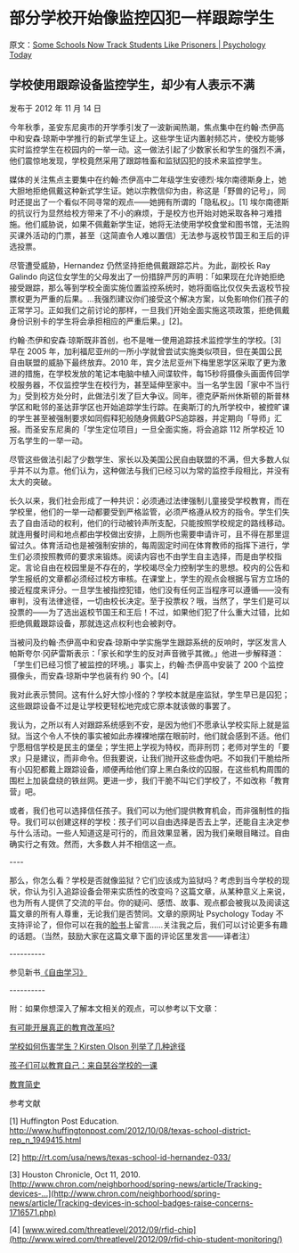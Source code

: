# 部分学校开始像监控囚犯一样跟踪学生

原文：[Some Schools Now Track Students Like Prisoners | Psychology Today](https://www.psychologytoday.com/us/blog/freedom-learn/201211/some-schools-now-track-students-prisoners)

## 学校使用跟踪设备监控学生，却少有人表示不满

发布于 2012 年 11 月 14 日

今年秋季，圣安东尼奥市的开学季引发了一波新闻热潮，焦点集中在约翰·杰伊高中和安森·琼斯中学推行的新式学生证上。这些学生证内置射频芯片，使校方能够实时监控学生在校园内的一举一动。这一做法引起了少数家长和学生的强烈不满，他们震惊地发现，学校竟然采用了跟踪牲畜和监狱囚犯的技术来监控学生。

媒体的关注焦点主要集中在约翰·杰伊高中二年级学生安德烈·埃尔南德斯身上，她大胆地拒绝佩戴这种新式学生证。她以宗教信仰为由，称这是「野兽的记号」，同时还提出了一个看似不同寻常的观点——她拥有所谓的「隐私权」。[1] 埃尔南德斯的抗议行为显然给校方带来了不小的麻烦，于是校方也开始对她采取各种刁难措施。他们威胁说，如果不佩戴新学生证，她将无法使用学校食堂和图书馆，无法购买课外活动的门票，甚至（这简直令人难以置信）无法参与返校节国王和王后的评选投票。

尽管遭受威胁，Hernandez 仍然坚持拒绝佩戴跟踪芯片。为此，副校长 Ray Galindo 向这位女学生的父母发出了一份措辞严厉的声明：「如果现在允许她拒绝接受跟踪，那么等到学校全面实施位置监控系统时，她将面临比仅仅失去返校节投票权更为严重的后果。...我强烈建议你们接受这个解决方案，以免影响你们孩子的正常学习。正如我们之前讨论的那样，一旦我们开始全面实施这项政策，拒绝佩戴身份识别卡的学生将会承担相应的严重后果。」[2]。

约翰·杰伊和安森·琼斯既非首创，也不是唯一使用追踪技术监控学生的学校。[3] 早在 2005 年，加利福尼亚州的一所小学就曾尝试实施类似项目，但在美国公民自由联盟的威胁下最终放弃。2010 年，宾夕法尼亚州下梅里恩学区采取了更为激进的措施，在学校发放的笔记本电脑中植入间谍软件，每15秒将摄像头画面传回学校服务器，不仅监控学生在校行为，甚至延伸至家中。当一名学生因「家中不当行为」受到校方处分时，此做法引发了巨大争议。同年，德克萨斯州休斯顿的斯普林学区和毗邻的圣达菲学区也开始追踪学生行踪。在奥斯汀的九所学校中，被控旷课的学生甚至被强制要求如同假释犯般随身佩戴GPS追踪器，并定期向「导师」汇报。而圣安东尼奥的「学生定位项目」一旦全面实施，将会追踪 112 所学校近 10 万名学生的一举一动。

尽管这些做法引起了少数学生、家长以及美国公民自由联盟的不满，但大多数人似乎并不以为意。他们认为，这种做法与我们已经习以为常的监控手段相比，并没有太大的突破。

长久以来，我们社会形成了一种共识：必须通过法律强制儿童接受学校教育，而在学校里，他们的一举一动都要受到严格监管，必须严格遵从校方的指令。学生们失去了自由活动的权利，他们的行动被铃声所支配，只能按照学校规定的路线移动。就连用餐时间和地点都由学校做出安排，上厕所也需要申请许可，且不得在那里逗留过久。体育活动也是被强制安排的，每周固定时间在体育教师的指挥下进行，学生们必须按照教师的要求来锻炼。阅读内容也不由学生自主选择，而是由学校指定。言论自由在校园里是不存在的，学校竭尽全力控制学生的思想。校内的公告和学生报纸的文章都必须经过校方审核。在课堂上，学生的观点会根据与官方立场的接近程度来评分。一旦学生被指控犯错，他们没有任何正当程序可以遵循——没有审判，没有法律途径，一切由校长决定。至于投票权？哦，当然了，学生们是可以投票的——为了选出返校节国王和王后！不过，如果他们犯了什么重大过错，比如拒绝佩戴跟踪设备，那就连这点权利也会被剥夺。

当被问及约翰·杰伊高中和安森·琼斯中学实施学生跟踪系统的反响时，学区发言人帕斯夸尔·冈萨雷斯表示：「家长和学生的反对声音微乎其微。」他进一步解释道：「学生们已经习惯了被监控的环境。」事实上，约翰·杰伊高中安装了 200 个监控摄像头，而安森·琼斯中学也装有约 90 个。[4]

我对此表示赞同。这有什么好大惊小怪的？学校本就是座监狱，学生早已是囚犯；这些跟踪设备不过是让学校更轻松地完成它原本就该做的事罢了。

我认为，之所以有人对跟踪系统感到不安，是因为他们不愿承认学校实际上就是监狱。当这个令人不快的事实被如此赤裸裸地摆在眼前时，他们就会感到不适。他们宁愿相信学校是民主的堡垒；学生把上学视为特权，而非刑罚；老师对学生的「要求」只是建议，而非命令。但我要说，让我们抛开这些虚伪吧。不如我们干脆给所有小囚犯都戴上跟踪设备，顺便再给他们穿上黑白条纹的囚服，在这些机构周围的围栏上加装盘绕的铁丝网。更进一步，我们干脆不叫它们学校了，不如改称「教育营」吧。

或者，我们也可以选择信任孩子。我们可以为他们提供教育机会，而非强制性的指导。我们可以创建这样的学校：孩子们可以自由选择是否去上学，还能自主决定参与什么活动。一些人知道这是可行的，而且效果显著，因为我们亲眼目睹过。自由确实行之有效。然而，大多数人并不相信这一点。

\----

那么，你怎么看？学校是否就像监狱？它们应该成为监狱吗？考虑到当今学校的现状，你认为引入追踪设备会带来实质性的改变吗？这篇文章，从某种意义上来说，也为所有人提供了交流的平台。你的疑问、感悟、故事、观点都会被我以及阅读这篇文章的所有人尊重，无论我们是否赞同。文章的原网址 Psychology Today 不支持评论了，但你可以在我的[脸书](https://www.facebook.com/peter.gray.3572)上留言……关注我之后，我们可以讨论更多有趣的话题。（当然，鼓励大家在这篇文章下面的评论区里发言——译者注）

\----------

参见新书[《自由学习》](http://www.freetolearnbook.com/)

\----------

附：如果你想深入了解本文相关的观点，可以参考以下文章：

[有可能开展真正的教育改革吗? ](https://www.psychologytoday.com/us/blog/freedom-learn/201108/is-real-educational-reform-possible-if-so-how)

[学校如何伤害学生？Kirsten Olson 列举了几种途径](https://www.psychologytoday.com/us/blog/freedom-learn/201106/how-does-school-wound-kirsten-olson-has-counted-some-ways)

[孩子们可以教育自己：来自瑟谷学校的一课](https://www.psychologytoday.com/us/blog/freedom-learn/200808/children-educate-themselves-iv-lessons-sudbury-valley)

[教育简史](https://www.psychologytoday.com/us/blog/freedom-learn/200808/brief-history-education)

参考文献

[1] Huffington Post Education. http://www.huffingtonpost.com/2012/10/08/texas-school-district-rep_n_1949415.html

[2] http://rt.com/usa/news/texas-school-id-hernandez-033/

[3] Houston Chronicle, Oct 11, 2010. [http://www.chron.com/neighborhood/spring-news/article/Tracking-devices-…](http://www.chron.com/neighborhood/spring-news/article/Tracking-devices-in-school-badges-raise-concerns-1716571.php)

[4] [www.wired.com/threatlevel/2012/09/rfid-chip](http://www.wired.com/threatlevel/2012/09/rfid-chip-student-monitoring/)